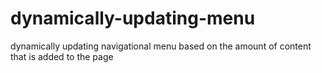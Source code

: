 # dynamically-updating-menu
dynamically updating navigational menu based on the amount of content that is added to the page
